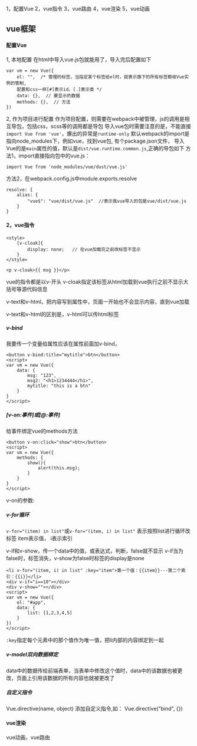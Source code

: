 

1，配置Vue
2，vue指令
3，vue路由
4，vue渲染
5，vue动画


## vue框架


#### 配置Vue

1, 本地配置
在html中导入vue.js包就能用了，导入完后配置如下
```
var vm = new Vue({
    el: "",  /* 管理的标签，当指定某个标签给el时，就表示旗下的所有标签都收Vue实例的管制, 
    配置和css一样[#]表示id，[.]表示类 */
    data: {},  // 要显示的数据
    methods: {},  // 方法
})
```
2, 作为项目进行配置
作为项目配置，则需要在webpack中被管理，js的调用是相互导包，包括css，scss等的调用都是导包
导入vue包时需要注意的是，不能直接`import Vue from 'vue'`，爆出的异常是`runtime-only`
默认webpack的import是指向node_modules下，例如vue，找到vue包, 有个package.json文件，
导入Vue的是`main`属性的值，默认是`dist/vue.runtime.common.js`,正确的导包如下
方法1，import直接指向包中的vue.js：
```
import Vue from 'node_modules/vue/dust/vue.js'
```
方法2，在webpack.config.js中module.exports.resolve
```
resolve: {
    alias: {
        "vue$": "vue/dist/vue.js"  //表示我vue导入的包是vue/dist/vue.js
    }
}
```

#### 2，vue指令

```
<style>
    [v-cloak]{
        display: none;   // 在vue加载完之前改标签不显示
    }
</style>

<p v-cloak>{{ msg }}</p>
```
vue的指令都是以v-开头
v-cloak指定该标签从html加载到vue执行之前不显示大括号等源代码信息

v-text和v-html，把内容写到属性中，页面一开始也不会显示内容，直到vue加载

v-text和v-html的区别是，v-html可以传html标签

##### v-bind
我要传一个变量给属性应该在属性前面加v-bind，

```
<button v-bind:title="mytitle">btn</button>
<script>
var vm = new Vue({
    data: {
        msg: "123",
        msg2: "<h1>1234444</h1>",
        mytitle: "this is a btn"
    }
}
</script>
```

##### [v-on:事件]或[@:事件]
给事件绑定vue的methods方法

```
<button v-on:click="show">btn</button>
<script>
var vm = new Vue({
    methods: {
        show(){
            alert(this.msg);
        }
    }
}
</script>
```

v-on的参数:


##### v-for循环
`v-for="(item) in list"`或`v-for="(item, i) in list"`
表示按照list进行循环改标签
item表示值， i表示索引

v-if和v-show，传一个data中的值，或表达式，判断，false就不显示
v-if当为false时，标签消失，v-show为false时标签的display是none
```
<li v-for="(item, i) in list" :key="item">第一个值：{{item}}---第二个索引：{{i}}</li>
<div v-if="i==10"></div>
<div v-show=""></div>
<script>
var vm = new Vue({
    el: "#app",
    data: {
        list: [1,2,3,4,5]
    }
})
</script>
```
`:key`指定每个元素中的那个值作为唯一值，把li内部的内容绑定到一起


##### v-model双向数据绑定
data中的数据传给前端表单，当表单中修改这个值时，data中的该数据也被更改，页面上引用该数据的所有内容也就被更改了

##### 自定义指令
Vue.directive(name, object) 添加自定义指令,如：
Vue.directive("bind", {})

#### vue渲染




vue动画，vue路由
